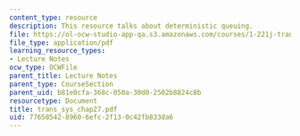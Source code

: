 ```yaml
---
content_type: resource
description: This resource talks about deterministic queuing.
file: https://ol-ocw-studio-app-qa.s3.amazonaws.com/courses/1-221j-transportation-systems-fall-2004/7765854289606efc2f130c42fb833da6_trans_sys_chap27.pdf
file_type: application/pdf
learning_resource_types:
- Lecture Notes
ocw_type: OCWFile
parent_title: Lecture Notes
parent_type: CourseSection
parent_uid: b81e0cfa-368c-050a-30d0-2502b8824c8b
resourcetype: Document
title: trans_sys_chap27.pdf
uid: 77658542-8960-6efc-2f13-0c42fb833da6
---
```

